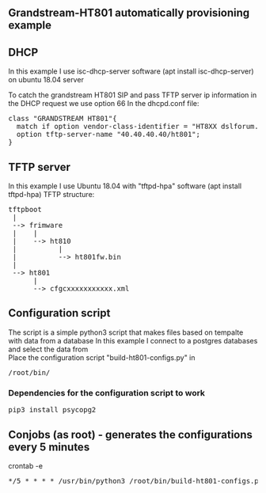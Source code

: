 ## Grandstream-HT801 automatically provisioning example


## DHCP
In this example I use isc-dhcp-server software (apt install isc-dhcp-server) on ubuntu 18.04 server

To catch the grandstream HT801 SIP and pass TFTP server ip information in the DHCP request we use option 66
In the dhcpd.conf file:
<pre>
class "GRANDSTREAM HT801"{
  match if option vendor-class-identifier = "HT8XX dslforum.org";
  option tftp-server-name "40.40.40.40/ht801";
}
</pre>

## TFTP server
In this example I use Ubuntu 18.04 with "tftpd-hpa" software (apt install tftpd-hpa)
TFTP structure:
<pre>
tftpboot
 |
 --> frimware
 |    |
 |    --> ht810
 |          |
 |          --> ht801fw.bin
 |
 --> ht801
      |
      --> cfgcxxxxxxxxxxx.xml
</pre>

## Configuration script
The script is a simple python3 script that makes files based on tempalte with data from a database
In this example I connect to a postgres databases and select the data from  
Place the configuration script "build-ht801-configs.py" in <pre>/root/bin/</pre>

### Dependencies for the configuration script to work
<pre>
pip3 install psycopg2
</pre>

## Conjobs (as root) - generates the configurations every 5 minutes
crontab -e 
<pre>*/5 * * * * /usr/bin/python3 /root/bin/build-ht801-configs.py</pre>
